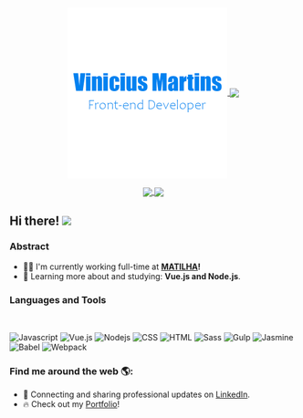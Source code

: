 <p align="center">
  <a href="#">
    <img align="center" width="280" src="signature.png" />
  </a>
  <a href="#">
    <img align="center" width="510" src="banner.gif" />
  </a>
</p>

<p align="center">
  <a href="https://github.com/Vinimart#choose-pinned-repositories">
    <img
      align="center"
      src="https://github-readme-stats.vercel.app/api/top-langs/?username=Vinimart&layout=compact"
    />
  </a>
  <a href="https://github.com/Vinimart/to-do-app">
    <img
      align="center"
      height="165"
      src="https://github-readme-stats.vercel.app/api/pin/?username=Vinimart&repo=to-do-app"
    />
  </a>
</p>

## Hi there! <img src="https://raw.githubusercontent.com/iampavangandhi/iampavangandhi/master/gifs/Hi.gif" width="30px"></h2>

### Abstract

- 👨‍💻 I'm currently working full-time at **<a href="https://matilha.digital/">MATILHA</a>!**
- 🌱 Learning more about and studying: **Vue.js and Node.js**.

### Languages and Tools

<br/>

<p align="left">
  <img src="https://devicons.github.io/devicon/devicon.git/icons/javascript/javascript-original.svg" alt="Javascript" width="40" height="40" />
  <img src="https://devicons.github.io/devicon/devicon.git/icons/vuejs/vuejs-original.svg" alt="Vue.js" width="40" height="40" />
  <img src="https://devicons.github.io/devicon/devicon.git/icons/nodejs/nodejs-original.svg" alt="Nodejs" width="40" height="40" />
  <img src="https://devicons.github.io/devicon/devicon.git/icons/css3/css3-original.svg" alt="CSS" width="40" height="40" />
  <img src="https://devicons.github.io/devicon/devicon.git/icons/html5/html5-original.svg" alt="HTML" width="40" height="40" />
  <img src="https://devicons.github.io/devicon/devicon.git/icons/sass/sass-original.svg" alt="Sass" width="40" height="40" />
  <img src="https://devicons.github.io/devicon/devicon.git/icons/gulp/gulp-plain.svg" alt="Gulp" width="40" height="40" />
  <img src="https://devicons.github.io/devicon/devicon.git/icons/jasmine/jasmine-plain-wordmark.svg" alt="Jasmine" width="40" height="40" />
  <img src="https://devicons.github.io/devicon/devicon.git/icons/babel/babel-original.svg" alt="Babel" width="40" height="40" />
  <img src="https://devicons.github.io/devicon/devicon.git/icons/webpack/webpack-original.svg" alt="Webpack" width="40" height="40" />
</p>

### Find me around the web 🌎:

- 💼 Connecting and sharing professional updates on <a href="https://www.linkedin.com/in/vinimartdev/">LinkedIn</a>.
- 🔥  Check out my <a href="https://vinimart.github.io/">Portfolio</a>!
